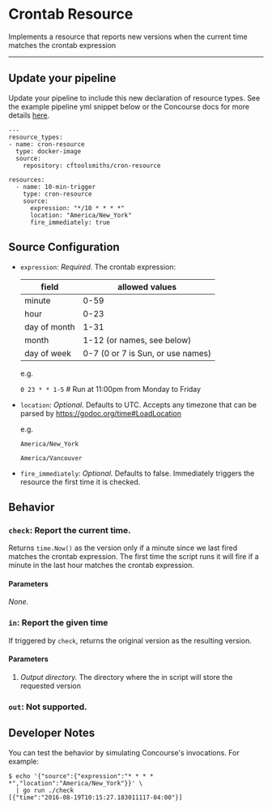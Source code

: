 # Crontab Resource

Implements a resource that reports new versions when the current time
matches the crontab expression

---
## Update your pipeline 

Update your pipeline to include this new declaration of resource types. See the example pipeline yml snippet below or the Concourse docs for more details [here](https://concourse.ci/configuring-resource-types.html).
```
---
resource_types:
- name: cron-resource
  type: docker-image
  source:
    repository: cftoolsmiths/cron-resource

resources:
  - name: 10-min-trigger
    type: cron-resource
    source:
      expression: "*/10 * * * *"
      location: "America/New_York"
      fire_immediately: true
```

## Source Configuration

* `expression`: *Required.* The crontab expression:

    |field       | allowed values |
    |-------------|----------------|
    |minute       | 0-59 |
    |hour         | 0-23 |
    |day of month | 1-31 |
    |month        | 1-12 (or names, see below) |
    |day of week  | 0-7 (0 or 7 is Sun, or use names) |

  e.g.

    `0 23 * * 1-5` # Run at 11:00pm from Monday to Friday

* `location`: *Optional.* Defaults to UTC. Accepts any timezone that
  can be parsed by https://godoc.org/time#LoadLocation

  e.g.

  `America/New_York`

  `America/Vancouver`

* `fire_immediately`: *Optional.* Defaults to false. Immediately triggers the resource the first time it is checked.

## Behavior

### `check`: Report the current time.

Returns `time.Now()` as the version only if a minute since we last
fired matches the crontab expression. The first time the script runs
it will fire if a minute in the last hour matches the crontab
expression.

#### Parameters

*None.*

### `in`: Report the given time

If triggered by `check`, returns the original version as the resulting
version.

#### Parameters

1. *Output directory.* The directory where the in script will store
   the requested version

### `out`: Not supported.

## Developer Notes

You can test the behavior by simulating Concourse's invocations. For example:

```
$ echo '{"source":{"expression":"* * * * *","location":"America/New_York"}}' \
  | go run ./check
[{"time":"2016-08-19T10:15:27.183011117-04:00"}]
```
